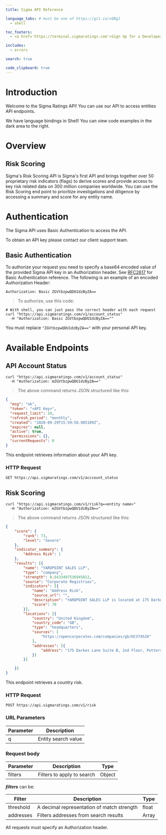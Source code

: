 ```yaml
---
title: Sigma API Reference

language_tabs: # must be one of https://git.io/vQNgJ
  - shell

toc_footers:
  - <a href='https://terminal.sigmaratings.com'>Sign Up for a Developer Key</a>

includes:
  - errors

search: true

code_clipboard: true
---
```


# Introduction

Welcome to the Sigma Ratings API! You can use our API to access entities API endpoints.

We have language bindings in Shell! You can view code examples in the dark area to the right.

# Overview

## Risk Scoring

Sigma's Risk Scoring API is Sigma's first API and brings together over 50 proprietary risk indicators (flags) to derive scores and provide access to key risk related data on 300 million companies worldwide. You can use the Risk Scoring end point to prioritize investigations and diligence by accessing a summary and score for any entity name.

# Authentication

The Sigma API uses Basic Authentication to access the API. 

To obtain an API key please contact our client support team.

## Basic Authentication

To authorize your request you need to specify a base64 encoded value of the provided Sigma API key in an Authorization header. See [RFC2617](https://tools.ietf.org/html/rfc2617) for Basic Authentication reference. The following is an example of an encoded Authorization Header:

`Authorization: Basic ZGVtbzpwQDU1dzByZA==`

> To authorize, use this code:

```shell
# With shell, you can just pass the correct header with each request
curl "https://api.sigmaratings.com/v1/account_status"
  -H "Authorization: Basic ZGVtbzpwQDU1dzByZA==""
```


<aside class="notice">
You must replace <code>"ZGVtbzpwQDU1dzByZA=="</code> with your personal API key.
</aside>

# Available Endpoints

## API Account Status

```shell
curl "https://api.sigmaratings.com/v1/account_status"
  -H "Authorization: mZGVtbzpwQDU1dzByZA=="
```

> The above command returns JSON structured like this:

```json
{
  "msg": "ok",
  "token": "<API Key>",
  "request_limit": 10,
  "refresh_period": "monthly",
  "created": "2020-09-29T15:59:50.085109Z",
  "expires": null,
  "active": true,
  "permissions": {},
  "currentRequests": 0
}
```

This endpoint retrieves information about your API key.

### HTTP Request

`GET https://api.sigmaratings.com/v1/acccount_status`

## Risk Scoring

```shell
curl "https://api.sigmaratings.com/v1/risk?q=<entity name>"
  -H "Authorization: mZGVtbzpwQDU1dzByZA=="
```

> The above command returns JSON structured like this:

```json
{
	"score": {
		"rank": 73,
		"level": "Severe"
	},
	"indicator_summary": {
		"Address Risk": 1
	},
	"results": [{
		"name": "YARDPOINT SALES LLP",
		"type": "company",
		"strength": 0.9433497536945812,
		"source": "Corporate Registries",
		"indicators": [{
			"name": "Address Risk",
			"source_url": "",
			"description": "YARDPOINT SALES LLP is located at 175 Darkes Lane Suite B, 2nd Floor, Potters Bar, Hertfordshire, EN6 1BW which appears to be associated with Alleged Shell Companies",
			"score": 70
		}],
		"locations": [{
			"country": "United Kingdom",
			"country_code": "GB",
			"type": "headquarters",
			"sources": [
				"https://opencorporates.com/companies/gb/OC374526"
			],
			"addresses": [{
				"address": "175 Darkes Lane Suite B, 2nd Floor, Potters Bar, Hertfordshire, EN6 1BW"
			}]
		}]

	}]
}
```

This endpoint retrieves a country risk.

### HTTP Request

`POST https://api.sigmaratings.com/v1/risk`

### URL Parameters

Parameter |  Description
--------- |  -----------
q | Entity search value

### Request body

Parameter | Description | Type   |
--------- | ----------- | ---------- |
filters | Filters to apply to search | Object |

_**filters**_ can be:

Filter | Description | Type | 
-------| ----------- | ----- | 
threshold | A decimal representation of match strength | float | 
addresses | Filters addresses from search results | Array |




<aside class="success">
All requests must specify an Authorization header.
</aside>


